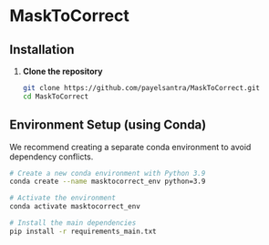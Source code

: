 # MaskToCorrect
## Installation

1. **Clone the repository**  
   ```bash
   git clone https://github.com/payelsantra/MaskToCorrect.git
   cd MaskToCorrect

## Environment Setup (using Conda)

We recommend creating a separate conda environment to avoid dependency conflicts.

```bash
# Create a new conda environment with Python 3.9
conda create --name masktocorrect_env python=3.9

# Activate the environment
conda activate masktocorrect_env

# Install the main dependencies
pip install -r requirements_main.txt


